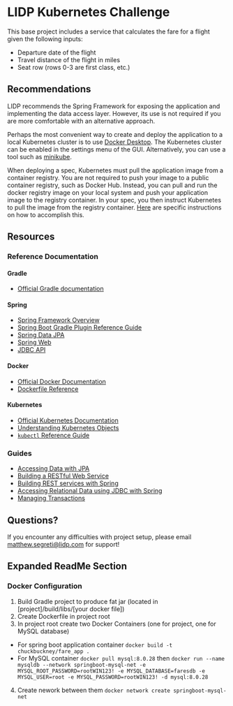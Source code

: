 # LIDP Kubernetes Challenge

This base project includes a service that calculates the fare for a flight given the following inputs:

* Departure date of the flight
* Travel distance of the flight in miles
* Seat row (rows 0-3 are first class, etc.)

## Recommendations

LIDP recommends the Spring Framework for exposing the application and implementing the data access layer. However, its use is not required if you are more comfortable with an alternative approach.

Perhaps the most convenient way to create and deploy the application to a local Kubernetes cluster is to use [Docker Desktop](https://www.docker.com/products/docker-desktop/). The Kubernetes cluster can be enabled in the settings menu of the GUI. Alternatively, you can use a tool such as [minikube](https://minikube.sigs.k8s.io/docs/start/).

When deploying a spec, Kubernetes must pull the application image from a container registry. You are not required to push your image to a public container registry, such as Docker Hub. Instead, you can pull and run the docker registry image on your local system and push your application image to the registry container. In your spec, you then instruct Kubernetes to pull the image from the registry container. [Here](https://docs.docker.com/registry/deploying/#run-a-local-registry) are specific instructions on how to accomplish this.

## Resources

### Reference Documentation

#### Gradle
* [Official Gradle documentation](https://docs.gradle.org)

#### Spring
* [Spring Framework Overview](https://docs.spring.io/spring-framework/docs/current/reference/html/overview.html)
* [Spring Boot Gradle Plugin Reference Guide](https://docs.spring.io/spring-boot/docs/current/gradle-plugin/reference/html/)
* [Spring Data JPA](https://docs.spring.io/spring-boot/docs/current/reference/htmlsingle/#data.sql.jpa-and-spring-data)
* [Spring Web](https://docs.spring.io/spring-boot/docs/current/reference/htmlsingle/#web)
* [JDBC API](https://docs.spring.io/spring-boot/docs/current/reference/htmlsingle/#data.sql)

#### Docker
* [Official Docker Documentation](https://docs.docker.com/)
* [Dockerfile Reference](https://docs.docker.com/engine/reference/builder/)

#### Kubernetes
* [Official Kubernetes Documentation](https://kubernetes.io/docs/home/)
* [Understanding Kubernetes Objects](https://kubernetes.io/docs/concepts/overview/working-with-objects/kubernetes-objects/)
* [`kubectl` Reference Guide](https://kubernetes.io/docs/reference/generated/kubectl/kubectl-commands)

### Guides
* [Accessing Data with JPA](https://spring.io/guides/gs/accessing-data-jpa/)
* [Building a RESTful Web Service](https://spring.io/guides/gs/rest-service/)
* [Building REST services with Spring](https://spring.io/guides/tutorials/rest/)
* [Accessing Relational Data using JDBC with Spring](https://spring.io/guides/gs/relational-data-access/)
* [Managing Transactions](https://spring.io/guides/gs/managing-transactions/)

## Questions?

If you encounter any difficulties with project setup, please email matthew.segreti@lidp.com for support!

## Expanded ReadMe Section
### Docker Configuration
1) Build Gradle project to produce fat jar (located in [project]/build/libs/[your docker file])
2) Create Dockerfile in project root
3) In project root create two Docker Containers (one for project, one for MySQL database)
  - For spring boot application container
  ```docker build -t chuckbuckney/fare_app .```
  - For MySQL container
  ```docker pull mysql:8.0.28```
  then
  ```docker run --name mysqldb --network springboot-mysql-net -e MYSQL_ROOT_PASSWORD=rootWIN123! -e MYSQL_DATABASE=faresdb -e MYSQL_USER=root -e MYSQL_PASSWORD=rootWIN123! -d mysql:8.0.28```
4) Create nework between them
  ```docker network create springboot-mysql-net```
